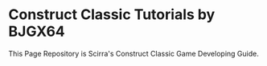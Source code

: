 # Construct Classic Tutorials by BJGX64

This Page Repository is Scirra's Construct Classic Game Developing Guide.
